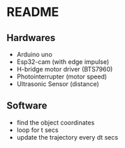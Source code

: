 # README

## Hardwares
* Arduino uno
* Esp32-cam (with edge impulse)
* H-bridge motor driver (BTS7960)
* Photointerrupter (motor speed)
* Ultrasonic Sensor (distance)

## Software
* find the object coordinates
* loop for t secs
* update the trajectory every dt secs
